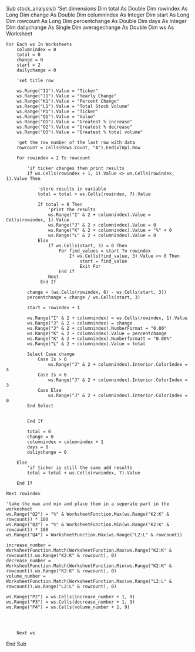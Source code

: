 Sub stock_analysis()
    'Set dimensions
    Dim total As Double
    Dim rowindex As Long
    Dim change As Double
    Dim columnindex As Integer
    Dim start As Long
    Dim rowcount As Long
    Dim percentchange As Double
    Dim days As Integer
    Dim dailychange As Single
    Dim averagechange As Double
    Dim ws As Worksheet
    
    For Each ws In Worksheets
        columnindex = 0
        total = 0
        change = 0
        start = 2
        dailychange = 0
        
        'set title row
        
        ws.Range("I1").Value = "Ticker"
        ws.Range("J1").Value = "Yearly Change"
        ws.Range("K1").Value = "Percent Change"
        ws.Range("L1").Value = "Total Stock Volume"
        ws.Range("P1").Value = "Ticker"
        ws.Range("Q1").Value = "Value"
        ws.Range("O1").Value = "Greatest % increase"
        ws.Range("O2").Value = "Greatest % decrease"
        ws.Range("O3").Value = "Greatest % total volume"
        
        'get the row number of the last row with data
        rowcount = Cells(Rows.Count, "A").End(xlUp).Row
        
        For rowindex = 2 To rowcount
        
            'if ticker changes then print results
            If ws.Cells(rowindex + 1, 1).Value <> ws.Cells(rowindex, 1).Value Then
                
                'store results in variable
                total = total + ws.Cells(rowindex, 7).Value
                
                If total = 0 Then
                    'print the results
                    ws.Range("I" & 2 + columnindex).Value = Cells(rowindex, 1).Value
                    ws.Range("J" & 2 + columnindex).Value = 0
                    ws.Range("K" & 2 + columnindex).Value = "%" + 0
                    ws.Range("L" & 2 + columnindex).Value = 0
                Else
                    If ws.Cells(start, 3) = 0 Then
                        For find_values = start To rowindex
                            If ws.Cells(find_value, 3).Value <> 0 Then
                                start = find_value
                                Exit For
                        End If
                    Next
                 End If
            
            change = (ws.Cells(rowindex, 6) - ws.Cells(start, 3))
            percentchange = change / ws.Cells(start, 3)
            
            start = rowindex + 1
            
            ws.Range("I" & 2 + columnindex) = ws.Cells(rowindex, 1).Value
            ws.Range("J" & 2 + columnindex) = change
            ws.Range("J" & 2 + columnindex).NumberFormat = "0.00"
            ws.Range("K" & 2 + columnindex).Value = percentchange
            ws.Range("K" & 2 + columnindex).Numberformatt = "0.00%"
            ws.Range("L" & 2 + columnindex).Value = total
            
            Select Case change
                Case Is > 0
                    ws.Range("J" & 2 + columnindex).Interior.ColorIndex = 4
                Case Is < 0
                    ws.Range("J" & 2 + columnindex).Interior.ColorIndex = 3
                Case Else
                    ws.Range("J" & 2 + columnindex).Interior.ColorIndex = 0
            End Select
                
                
            End If
            
            total = 0
            change = 0
            columnindex = columnindex + 1
            days = 0
            daliychange = 0
            
        Else
            'if ticker is still the same add results
            total = total + ws.Cells(rwoindex, 7).Value
            
        End If
        
    Next rowindex
     
    'take the max and min and place them in a seperate part in the workesheet
    ws.Range("Q2") = "%" & WorksheetFunction.Max(ws.Range("K2:K" & rowcount)) * 100
    ws.Range("Q3") = "%" & WorksheetFunction.Min(ws.Range("K2:K" & rowcount)) * 100
    ws.Range("Q4") = WorksheetFunction.Max(ws.Range("L2:L" & rowcount))
    
    increase_number = WorksheetFunction.Match(WorksheetFunction.Max(ws.Range("K2:K" & rowcount)).ws.Range("K2:K" & rowcount), 0)
    decrease_number = WorksheetFunction.Match(WorksheetFunction.Min(ws.Range("K2:K" & rowcount)).ws.Range("K2:K" & rowcount), 0)
    volume_number = WorksheetFunction.Match(WorksheetFunction.Max(ws.Range("L2:L" & rowcount)).ws.Range("L2:L" & rowcount), 0)
    
    ws.Range("P2") = ws.Cells(increase_number + 1, 9)
    ws.Range("P3") = ws.Cells(decrease_number + 1, 9)
    ws.Range("P4") = ws.Cells(volume_number + 1, 9)
                
        
        
        
        Next ws
        
    
End Sub
